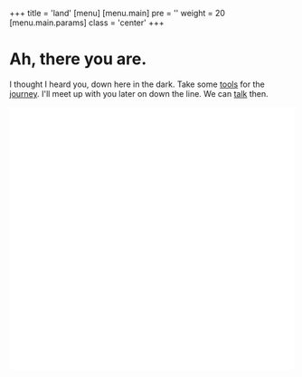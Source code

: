 ﻿+++
title = 'land'
[menu]
  [menu.main]
    pre = '<i class="fa-solid fa-code"></i>'
    weight = 20
    [menu.main.params]
      class = 'center'
+++

#  Ah, there you are.
I thought I heard you, down here in the dark. Take some [tools](tools) for the [journey](https://the-flames-witnessed-at-temperance.ddgant.com/). I'll meet up with you later on down the line. We can [talk](contact) then. 

![lantern](white_lantern.png)
